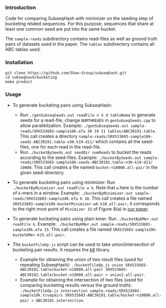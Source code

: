 ### Introduction
Code for comparing SubseqHash with minimizer on the seeding step of bucketing related sequences. For this purpose, sequences that share at least one common seed are put into the same bucket.

The `sample-reads` subdirectory contains read-files as well as ground truth pairs of datasets used in the paper.
The `tables` subdirectory contains all ABC tables used.

### Installation
```
git clone https://github.com/Shao-Group/subseqhash.git
cd subseqhash/bucketing
make product
```
### Usage
- To generate bucketing pairs using SubseqHash:
  - Run `./genSubseqSeeds.out readFile n k d tableName` to generate seeds for a read-file, change `NUMTHREADS` in `genSubseqSeeds.cpp` to allow parallelization. Example: `./genSubseqSeeds.out sample-reads/SRX533603-sample10k.efa 30 19 11 tables/ABC30191.table`. This call creates a directory `sample-reads/SRX533603-sample10k-seeds-ABC30191.table-n30-k19-d11/` which contains all the seed-files, one for each read in the read-file.
  - Run `./bucketBySeeds.out seedDir numReads` to bucket the reads according to the seed-files. Example: `./bucketBySeeds.out sample-reads/SRX533603-sample10k-seeds-ABC30191.table-n30-k19-d11/ 10000`. This call creates a file named `bucket-n10000.all-pair` in the given seed-directory.
  
- To generate bucketing pairs using minimizer: Run `./bucketByMinimizer.out readFile w k`. Note that `w` here is the number of `k`-mers in a window. Example: `./bucketByMinimizer.out sample-reads/SRX533603-sample10k.efa 6 10`. This call creates a file named `SRX533603-sample10k-bucketMinimizer-w6-k10.all-pair`, it corresponds to the right most point of `Minimizer 15` of Figure 8(a) in [our paper]().

- To generate bucketing pairs using plain kmer: Run `./bucketByKMer.out readFile k`. Example: `./bucketByKMer.out sample-reads/SRX533603-sample10k.efa 15`. This call creates a file named `SRX533603-sample10k-bucketKMer-k15.all-pair`.
  
- The `bucketFileOp.js` script can be used to take union/intersection of bucketing pair results. It requires the [k8](https://github.com/attractivechaos/k8) library.
  - Example for obtaining the union of two result files (used for repeating SubseqHash): `./bucketFileOp.js union SRX533603-ABC30191.table/bucket-n10000.all-pair SRX533603-ABC30192.table/bucket-n10000.all-pair > union2.all-pair`.
  - Example for obtaining the intersection of two files (used for comparing bucketing results versus the ground truth): `./bucketFileOp.js intersection sample-reads/SRX533603-sample10k.truepairs SRX533603-ABC30191.table/bucket-n10000.all-pair > ABC30191.intersection`.
